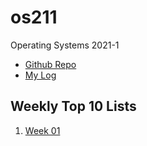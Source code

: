# os211
Operating Systems 2021-1

* [Github Repo](https://github.com/rafigabhira/os211/) 
* [My Log](https://github.com/rafigabhira/os211/TXT/mylog.txt)

## Weekly Top 10 Lists
1. [Week 01](./W01/)
